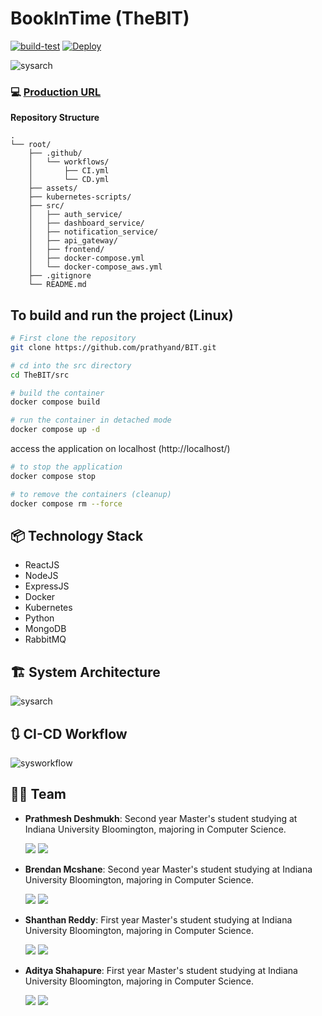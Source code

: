 # BookInTime (TheBIT)
[![build-test](https://github.com/prathyand/BIT/actions/workflows/CI.yml/badge.svg)](https://github.com/prathyand/BIT/actions/workflows/CI.yml)
[![Deploy](https://github.com/prathyand/BIT/actions/workflows/CD.yml/badge.svg)](https://github.com/prathyand/BIT/actions/workflows/CD.yml)


![sysarch](assets/logo.svg?raw=true "logo")


### :computer: [Production URL](http://149.165.169.69/)


**Repository Structure**
```
.
└── root/
    ├── .github/
    │   └── workflows/
    │       ├── CI.yml
    │       └── CD.yml
    ├── assets/
    ├── kubernetes-scripts/
    ├── src/
    │   ├── auth_service/
    │   ├── dashboard_service/
    │   ├── notification_service/
    │   ├── api_gateway/
    │   ├── frontend/
    │   ├── docker-compose.yml
    │   └── docker-compose_aws.yml
    ├── .gitignore
    └── README.md
```
## To build and run the project (Linux)
```sh
# First clone the repository
git clone https://github.com/prathyand/BIT.git

# cd into the src directory
cd TheBIT/src

# build the container 
docker compose build

# run the container in detached mode
docker compose up -d
```
access the application on localhost (http://localhost/)



```sh
# to stop the application
docker compose stop

# to remove the containers (cleanup)
docker compose rm --force
```

## 📦 Technology Stack
- ReactJS
- NodeJS
- ExpressJS
- Docker
- Kubernetes
- Python
- MongoDB
- RabbitMQ


## :building_construction: System Architecture

![sysarch](assets/system_arch.png?raw=true "sysarch")


## :arrows_clockwise: CI-CD Workflow

![sysworkflow](assets/workflow.svg?raw=true "sysworkflow")


## 💪🏽 Team 

- **Prathmesh Deshmukh**: Second year Master's student studying at Indiana University Bloomington, majoring in Computer Science.

    [<img src="https://img.shields.io/badge/LinkedIn-0077B5?style=for-the-badge&logo=linkedin&logoColor=white" />](https://www.linkedin.com/in/prathyand/)
    [<img src="https://img.shields.io/badge/GitHub-100000?style=for-the-badge&logo=github&logoColor=white" />](https://github.com/prathyand)


- **Brendan Mcshane**: Second year Master's student studying at Indiana University Bloomington, majoring in Computer Science.

    [<img src="https://img.shields.io/badge/LinkedIn-0077B5?style=for-the-badge&logo=linkedin&logoColor=white" />](https://www.linkedin.com/in/brendanmcshane/)
    [<img src="https://img.shields.io/badge/GitHub-100000?style=for-the-badge&logo=github&logoColor=white" />](https://github.com)


- **Shanthan Reddy**: First year Master's student studying at Indiana University Bloomington, majoring in Computer Science.

    [<img src="https://img.shields.io/badge/LinkedIn-0077B5?style=for-the-badge&logo=linkedin&logoColor=white" />](https://www.linkedin.com/in/shanthan-reddy-m/)
    [<img src="https://img.shields.io/badge/GitHub-100000?style=for-the-badge&logo=github&logoColor=white" />](https://github.com)


- **Aditya Shahapure**: First year Master's student studying at Indiana University Bloomington, majoring in Computer Science.

    [<img src="https://img.shields.io/badge/LinkedIn-0077B5?style=for-the-badge&logo=linkedin&logoColor=white" />](https://www.linkedin.com/in/aditya-s-shahapure/)
    [<img src="https://img.shields.io/badge/GitHub-100000?style=for-the-badge&logo=github&logoColor=white" />](https://github.com)
